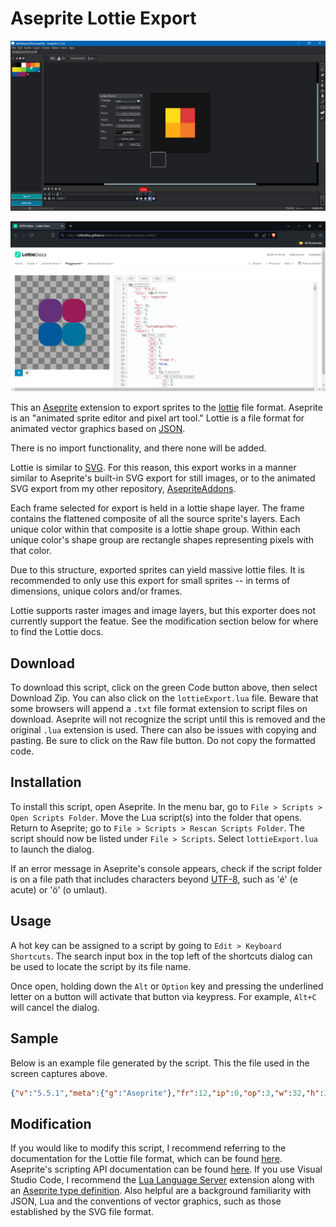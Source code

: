 # Aseprite Lottie Export

![Screen Cap 0](screenCap0.png)

![Screen Cap 1](screenCap1.png)

This an [Aseprite](https://www.aseprite.org/) extension to export sprites to the [lottie](https://lottiefiles.com/) file format. Aseprite is an "animated sprite editor and pixel art tool." Lottie is a file format for animated vector graphics based on [JSON](https://en.wikipedia.org/wiki/JSON).

There is no import functionality, and there none will be added.

Lottie is similar to [SVG](https://en.wikipedia.org/wiki/SVG). For this reason, this export works in a manner similar to Aseprite's built-in SVG export for still images, or to the animated SVG export from my other repository, [AsepriteAddons](https://github.com/behreajj/asepriteaddons).

Each frame selected for export is held in a lottie shape layer. The frame contains the flattened composite of all the source sprite's layers. Each unique color within that composite is a lottie shape group. Within each unique color's shape group are rectangle shapes representing pixels with that color.

Due to this structure, exported sprites can yield massive lottie files. It is recommended to only use this export for small sprites -- in terms of dimensions, unique colors and/or frames.

Lottie supports raster images and image layers, but this exporter does not currently support the featue. See the modification section below for where to find the Lottie docs.

## Download

To download this script, click on the green Code button above, then select Download Zip. You can also click on the `lottieExport.lua` file. Beware that some browsers will append a `.txt` file format extension to script files on download. Aseprite will not recognize the script until this is removed and the original `.lua` extension is used. There can also be issues with copying and pasting. Be sure to click on the Raw file button. Do not copy the formatted code.

## Installation

To install this script, open Aseprite. In the menu bar, go to `File > Scripts > Open Scripts Folder`. Move the Lua script(s) into the folder that opens. Return to Aseprite; go to `File > Scripts > Rescan Scripts Folder`. The script should now be listed under `File > Scripts`. Select `lottieExport.lua` to launch the dialog.

If an error message in Aseprite's console appears, check if the script folder is on a file path that includes characters beyond [UTF-8](https://en.wikipedia.org/wiki/UTF-8), such as 'é' (e acute) or 'ö' (o umlaut).

## Usage

A hot key can be assigned to a script by going to `Edit > Keyboard Shortcuts`. The search input box in the top left of the shortcuts dialog can be used to locate the script by its file name.

Once open, holding down the `Alt` or `Option` key and pressing the underlined letter on a button will activate that button via keypress. For example, `Alt+C` will cancel the dialog.

## Sample

Below is an example file generated by the script. This the file used in the screen captures above.

```json
{"v":"5.5.1","meta":{"g":"Aseprite"},"fr":12,"ip":0,"op":3,"w":32,"h":32,"nm":"lottieExportTest","layers":[{"ty":4,"ind":2,"ip":0,"op":1,"st":0,"nm":"Frame 2","hd":false,"bm":0,"ks":{"r":{"a":0,"k":0},"a":{"a":0,"k":[8.0,8.0]},"p":{"a":0,"k":[16.0,16.0]},"o":{"a":0,"k":100}},"shapes":[{"ty":"gr","nm":"86c23c","it":[{"ty":"rc","p":{"a":0,"k":[4.0,4.0]},"s":{"a":0,"k":[8,8]},"r":{"a":0,"k":3}},{"ty":"fl","o":{"a":0,"k":100},"c":{"a":0,"k":[0.5255,0.7608,0.2353]}},{"ty":"tr","a":{"a":0,"k":[0.0,0.0]},"p":{"a":0,"k":[0.0,0.0]},"o":{"a":0,"k":100}}]},{"ty":"gr","nm":"039d69","it":[{"ty":"rc","p":{"a":0,"k":[12.0,4.0]},"s":{"a":0,"k":[8,8]},"r":{"a":0,"k":3}},{"ty":"fl","o":{"a":0,"k":100},"c":{"a":0,"k":[0.0118,0.6157,0.4118]}},{"ty":"tr","a":{"a":0,"k":[0.0,0.0]},"p":{"a":0,"k":[0.0,0.0]},"o":{"a":0,"k":100}}]},{"ty":"gr","nm":"cadb1d","it":[{"ty":"rc","p":{"a":0,"k":[4.0,12.0]},"s":{"a":0,"k":[8,8]},"r":{"a":0,"k":3}},{"ty":"fl","o":{"a":0,"k":100},"c":{"a":0,"k":[0.7922,0.8588,0.1137]}},{"ty":"tr","a":{"a":0,"k":[0.0,0.0]},"p":{"a":0,"k":[0.0,0.0]},"o":{"a":0,"k":100}}]},{"ty":"gr","nm":"008e96","it":[{"ty":"rc","p":{"a":0,"k":[12.0,12.0]},"s":{"a":0,"k":[8,8]},"r":{"a":0,"k":3}},{"ty":"fl","o":{"a":0,"k":100},"c":{"a":0,"k":[0.0000,0.5569,0.5882]}},{"ty":"tr","a":{"a":0,"k":[0.0,0.0]},"p":{"a":0,"k":[0.0,0.0]},"o":{"a":0,"k":100}}]}]},{"ty":4,"ind":1,"ip":1,"op":2,"st":0,"nm":"Frame 3","hd":false,"bm":0,"ks":{"r":{"a":0,"k":0},"a":{"a":0,"k":[8.0,8.0]},"p":{"a":0,"k":[16.0,16.0]},"o":{"a":0,"k":100}},"shapes":[{"ty":"gr","nm":"623179","it":[{"ty":"rc","p":{"a":0,"k":[4.0,4.0]},"s":{"a":0,"k":[8,8]},"r":{"a":0,"k":3}},{"ty":"fl","o":{"a":0,"k":100},"c":{"a":0,"k":[0.3843,0.1922,0.4745]}},{"ty":"tr","a":{"a":0,"k":[0.0,0.0]},"p":{"a":0,"k":[0.0,0.0]},"o":{"a":0,"k":100}}]},{"ty":"gr","nm":"991b58","it":[{"ty":"rc","p":{"a":0,"k":[12.0,4.0]},"s":{"a":0,"k":[8,8]},"r":{"a":0,"k":3}},{"ty":"fl","o":{"a":0,"k":100},"c":{"a":0,"k":[0.6000,0.1059,0.3451]}},{"ty":"tr","a":{"a":0,"k":[0.0,0.0]},"p":{"a":0,"k":[0.0,0.0]},"o":{"a":0,"k":100}}]},{"ty":"gr","nm":"025a9c","it":[{"ty":"rc","p":{"a":0,"k":[4.0,12.0]},"s":{"a":0,"k":[8,8]},"r":{"a":0,"k":3}},{"ty":"fl","o":{"a":0,"k":100},"c":{"a":0,"k":[0.0078,0.3529,0.6118]}},{"ty":"tr","a":{"a":0,"k":[0.0,0.0]},"p":{"a":0,"k":[0.0,0.0]},"o":{"a":0,"k":100}}]},{"ty":"gr","nm":"00739c","it":[{"ty":"rc","p":{"a":0,"k":[12.0,12.0]},"s":{"a":0,"k":[8,8]},"r":{"a":0,"k":3}},{"ty":"fl","o":{"a":0,"k":100},"c":{"a":0,"k":[0.0000,0.4510,0.6118]}},{"ty":"tr","a":{"a":0,"k":[0.0,0.0]},"p":{"a":0,"k":[0.0,0.0]},"o":{"a":0,"k":100}}]}]},{"ty":4,"ind":0,"ip":2,"op":3,"st":0,"nm":"Frame 4","hd":false,"bm":0,"ks":{"r":{"a":0,"k":0},"a":{"a":0,"k":[8.0,8.0]},"p":{"a":0,"k":[16.0,16.0]},"o":{"a":0,"k":100}},"shapes":[{"ty":"gr","nm":"fddd19","it":[{"ty":"rc","p":{"a":0,"k":[4.0,4.0]},"s":{"a":0,"k":[8,8]},"r":{"a":0,"k":3}},{"ty":"fl","o":{"a":0,"k":100},"c":{"a":0,"k":[0.9922,0.8667,0.0980]}},{"ty":"tr","a":{"a":0,"k":[0.0,0.0]},"p":{"a":0,"k":[0.0,0.0]},"o":{"a":0,"k":100}}]},{"ty":"gr","nm":"dc3a3a","it":[{"ty":"rc","p":{"a":0,"k":[12.0,4.0]},"s":{"a":0,"k":[8,8]},"r":{"a":0,"k":3}},{"ty":"fl","o":{"a":0,"k":100},"c":{"a":0,"k":[0.8627,0.2275,0.2275]}},{"ty":"tr","a":{"a":0,"k":[0.0,0.0]},"p":{"a":0,"k":[0.0,0.0]},"o":{"a":0,"k":100}}]},{"ty":"gr","nm":"feae14","it":[{"ty":"rc","p":{"a":0,"k":[4.0,12.0]},"s":{"a":0,"k":[8,8]},"r":{"a":0,"k":3}},{"ty":"fl","o":{"a":0,"k":100},"c":{"a":0,"k":[0.9961,0.6824,0.0784]}},{"ty":"tr","a":{"a":0,"k":[0.0,0.0]},"p":{"a":0,"k":[0.0,0.0]},"o":{"a":0,"k":100}}]},{"ty":"gr","nm":"f27a2a","it":[{"ty":"rc","p":{"a":0,"k":[12.0,12.0]},"s":{"a":0,"k":[8,8]},"r":{"a":0,"k":3}},{"ty":"fl","o":{"a":0,"k":100},"c":{"a":0,"k":[0.9490,0.4784,0.1647]}},{"ty":"tr","a":{"a":0,"k":[0.0,0.0]},"p":{"a":0,"k":[0.0,0.0]},"o":{"a":0,"k":100}}]}]}]}
```

## Modification

If you would like to modify this script, I recommend referring to the documentation for the Lottie file format, which can be found [here](https://lottiefiles.github.io/lottie-docs/). Aseprite's scripting API documentation can be found [here](https://github.com/aseprite/api). If you use Visual Studio Code, I recommend the [Lua Language Server](https://github.com/LuaLS/lua-language-server) extension along with an [Aseprite type definition](https://github.com/behreajj/aseprite-type-definition). Also helpful are a background familiarity with JSON, Lua and the conventions of vector graphics, such as those established by the SVG file format.